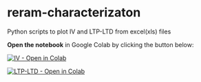 # reram-characterizaton
Python scripts to plot IV and LTP-LTD from excel(xls) files

**Open the notebook** in Google Colab by clicking the button below:

   [![IV - Open in Colab](https://colab.research.google.com/assets/colab-badge.svg)](https://colab.research.google.com/github/DevinduDh/reram-characterizaton/blob/main/plot_IV.ipynb)

   [![LTP-LTD - Open in Colab](https://colab.research.google.com/assets/colab-badge.svg)](https://colab.research.google.com/github/DevinduDh/reram-characterizaton/blob/main/ltp_ltd.ipynb)
